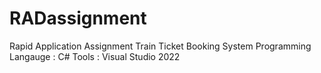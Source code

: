 # RADassignment
Rapid Application Assignment
Train Ticket Booking System
Programming Langauge : C#
Tools : Visual Studio 2022
